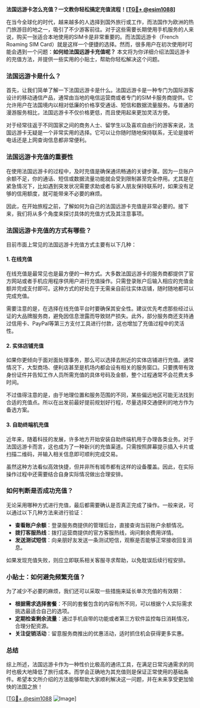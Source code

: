 **法国远游卡怎么充值？一文教你轻松搞定充值流程！[[TG💪+ @esim1088](https://t.me/s/esim1088)]**

在当今全球化的时代，越来越多的人选择到国外旅行或工作，而法国作为欧洲的热门旅游目的地之一，吸引了不少游客前往。对于这些需要长期使用手机服务的人来说，购买一张适合本地使用的SIM卡是非常重要的。而法国远游卡（French Roaming SIM Card）就是这样一个便捷的选择。然而，很多用户在初次使用时可能会遇到一个问题：**如何给法国远游卡充值呢？** 本文将为你详细介绍法国远游卡的充值方法，并提供一些实用的小贴士，帮助你轻松解决这个问题。

### 法国远游卡是什么？

首先，让我们简单了解一下法国远游卡是什么。法国远游卡是一种专门为国际游客设计的移动通信产品，通常由当地的电信运营商或者专门的SIM卡服务商提供。它允许用户在法国境内以相对低廉的价格享受通话、短信和数据流量服务。与普通的漫游服务相比，法国远游卡不仅价格更低，而且使用起来更加灵活方便。

对于经常往返于不同国家之间的商务人士、留学生以及喜欢自由行的游客来说，法国远游卡无疑是一个非常实用的选择。它可以让你随时随地保持联系，无论是接听电话还是上网查询信息都非常便利。

### 法国远游卡充值的重要性

在使用法国远游卡的过程中，及时充值是确保通讯畅通的关键步骤。因为一旦账户余额不足，你的通话、短信或数据流量功能就会受到限制甚至完全停用。尤其是在紧急情况下，比如遇到突发状况需要求助或者与家人朋友保持联系时，如果没有足够的信用额度，就可能带来不必要的麻烦。

因此，在开始旅程之前，了解如何为自己的法国远游卡充值是非常必要的。接下来，我们将从多个角度来探讨具体的充值方式及其注意事项。

### 法国远游卡充值的方式有哪些？

目前市面上常见的法国远游卡充值方式主要有以下几种：

#### 1. 在线充值
在线充值是最常见也是最方便的一种方式。大多数法国远游卡的服务商都提供了官方网站或者手机应用程序供用户进行充值操作。只需登录账户后输入相应的充值金额并完成支付即可。这种方式的好处在于无需亲自前往实体店铺，随时随地都可以完成充值。

需要注意的是，在选择在线充值平台时要确保其安全性。建议优先考虑那些经过认证的大品牌服务商，避免因信息泄露而导致财产损失。此外，部分服务商还支持通过信用卡、PayPal等第三方支付工具进行付款，这也增加了充值过程中的灵活性。

#### 2. 实体店铺充值
如果你更倾向于面对面处理事务，那么可以选择去附近的实体店铺进行充值。通常情况下，大型商场、便利店甚至是机场内都会设有相关的服务窗口。只要携带有效身份证件并告知工作人员所需充值的具体号码及金额，整个过程通常不会花费太多时间。

不过值得注意的是，由于地理位置和服务范围的不同，某些偏远地区可能无法找到合适的充值点。所以在出发前最好提前规划好行程，尽量选择交通便利的地方作为备选方案。

#### 3. 自助终端机充值
近年来，随着科技的发展，许多地方开始安装自助终端机用于办理各类业务。对于法国远游卡而言，这也成为了一种新兴的充值渠道。只需按照屏幕提示插入卡片或扫描二维码，并输入相关信息即可顺利完成交易。

虽然这种方法看似高效快捷，但并非所有城市都有这样的设备覆盖。因此，在实际操作过程中还需要结合自身实际情况做出合理安排。

### 如何判断是否成功充值？

无论采用哪种方式进行充值，最后都需要确认是否真正完成了操作。一般来说，可以通过以下几种方法来进行验证：

- **查看账户余额**：登录服务商提供的管理后台，直接查询当前账户余额情况。
- **拨打客服热线**：拨打运营商提供的官方客服热线，询问剩余费用详情。
- **发送测试短信**：向亲朋好友发送一条测试短信，观察是否能够正常接收回复消息。

如果发现充值失败，则应立即联系相关客服寻求帮助，以免耽误后续行程安排。

### 小贴士：如何避免频繁充值？

为了减少不必要的麻烦，我们还可以采取一些措施来延长单次充值的有效期：

- **根据需求选择套餐**：不同的套餐包含的内容有所不同，可以根据个人实际需求挑选最适合自己的选项。
- **定期检查剩余流量**：通过手机自带的功能或者第三方软件监控每日消耗情况，合理分配资源。
- **关注促销活动**：留意服务商推出的优惠活动，适时抓住机会获得更多实惠。

### 总结

综上所述，法国远游卡作为一种性价比极高的通讯工具，在满足日常沟通需求的同时也极大地降低了旅行成本。而学会正确地为其充值则是保证正常使用的基础条件。希望本文所介绍的方法能够帮助大家顺利解决这一问题，并在未来享受更加愉快的法国之旅！

[[TG💪+ @esim1088](https://t.me/s/esim1088) ![Image](https://i.postimg.cc/4NQfJmqS/Snipaste-2025-05-13-00-14-12.png)]